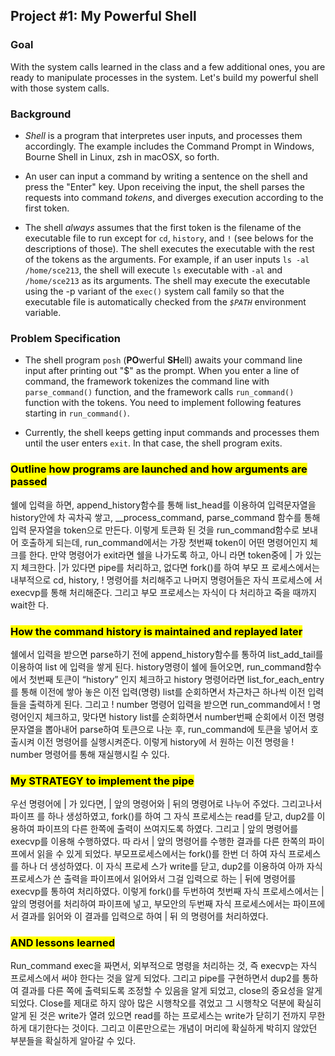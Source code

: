 ## Project #1: My Powerful Shell

### Goal
With the system calls learned in the class and a few additional ones, you are ready to manipulate processes in the system.
Let's build my powerful shell with those system calls.


### Background
- *Shell* is a program that interpretes user inputs, and processes them accordingly. The example includes the Command Prompt in Windows, Bourne Shell in Linux, zsh in macOSX, so forth.

- An user can input a command by writing a sentence on the shell and press the "Enter" key. Upon receiving the input, the shell parses the requests into command *tokens*, and diverges execution according to the first token.

- The shell *always* assumes that the first token is the filename of the executable file to run except for `cd`, `history`, and `!` (see belows for the descriptions of those). The shell executes the executable with the rest of the tokens as the arguments. For example, if an user inputs `ls -al /home/sce213`, the shell will execute `ls` executable with `-al` and `/home/sce213` as its arguments. The shell may execute the executable using the -p variant of the `exec()` system call family so that the executable file is automatically checked from the *`$PATH`* environment variable.


### Problem Specification
- The shell program `posh` (**PO**werful **SH**ell) awaits your command line input after printing out "$" as the prompt. When you enter a line of command, the framework tokenizes the command line with `parse_command()` function, and the framework calls `run_command()` function with the tokens. You need to implement following features starting in `run_command()`.

- Currently, the shell keeps getting input commands and processes them until the user enters `exit`. In that case, the shell program exits.


### <mark>Outline how programs are launched and how arguments are passed</mark>  

쉘에 입력을 하면, append_history함수를 통해 list_head를 이용하여 입력문자열을 history안에 차
곡차곡 쌓고, __process_command, parse_command 함수를 통해 입력 문자열을 token으로 만든다.
이렇게 토큰화 된 것을 run_command함수로 보내어 호출하게 되는데, run_command에서는 가장
첫번째 token이 어떤 명령어인지 체크를 한다. 만약 명령어가 exit라면 쉘을 나가도록 하고, 아니
라면 token중에 | 가 있는지 체크한다. |가 있다면 pipe를 처리하고, 없다면 fork()를 하여 부모 프
로세스에서는 내부적으로 cd, history, ! 명령어를 처리해주고 나머지 명령어들은 자식 프로세스에
서 execvp를 통해 처리해준다. 그리고 부모 프로세스는 자식이 다 처리하고 죽을 때까지 wait한
다.  
	
### <mark>How the command history is maintained and replayed later</mark>  

쉘에서 입력을 받으면 parse하기 전에 append_history함수를 통하여 list_add_tail를 이용하여 list
에 입력을 쌓게 된다. history명령이 쉘에 들어오면, run_command함수에서 첫번째 토큰이 “history”
인지 체크하고 history 명령어라면 list_for_each_entry를 통해 이전에 쌓아 놓은 이전 입력(명령) 
list를 순회하면서 차근차근 하나씩 이전 입력들을 출력하게 된다.
그리고 ! number 명령어 입력을 받으면 run_command에서 ! 명령어인지 체크하고, 맞다면
history list를 순회하면서 number번째 순회에서 이전 명령문자열을 뽑아내어 parse하여 토큰으로
나눈 후, run_command에 토큰을 넣어서 호출시켜 이전 명령어를 실행시켜준다. 이렇게 history에
서 원하는 이전 명령을 ! number 명령어를 통해 재실행시킬 수 있다.  

### <mark>My STRATEGY to implement the pipe</mark>  

우선 명령어에 | 가 있다면, | 앞의 명령어와 | 뒤의 명령어로 나누어 주었다. 그리고나서 파이프
를 하나 생성하였고, fork()를 하여 그 자식 프로세스는 read를 닫고, dup2를 이용하여 파이프의
다른 한쪽에 출력이 쓰여지도록 하였다. 그리고 | 앞의 명령어를 execvp를 이용해 수행하였다. 따
라서 | 앞의 명령어를 수행한 결과를 다른 한쪽의 파이프에서 읽을 수 있게 되었다.
부모프로세스에서는 fork()를 한번 더 하여 자식 프로세스를 하나 더 생성하였다. 이 자식 프로세
스가 write를 닫고, dup2를 이용하여 아까 자식 프로세스가 쓴 출력을 파이프에서 읽어와서 그걸
입력으로 하는 | 뒤에 명령어를 execvp를 통하여 처리하였다.
이렇게 fork()를 두번하여 첫번째 자식 프로세스에서는 | 앞의 명령어를 처리하여 파이프에 넣고,
부모안의 두번째 자식 프로세스에서는 파이프에서 결과를 읽어와 이 결과를 입력으로 하여 | 뒤
의 명령어를 처리하였다.  

### <mark>AND lessons learned</mark>  

Run_command exec을 짜면서, 외부적으로 명령을 처리하는 것, 즉 execvp는 자식 프로세스에서
써야 한다는 것을 알게 되었다.
그리고 pipe를 구현하면서 dup2를 통하여 결과를 다른 쪽에 출력되도록 조정할 수 있음을 알게
되었고, close의 중요성을 알게 되었다.
Close를 제대로 하지 않아 많은 시행착오를 겪었고 그 시행착오 덕분에 확실히 알게 된 것은
write가 열려 있으면 read를 하는 프로세스는 write가 닫히기 전까지 무한하게 대기한다는 것이다.
그리고 이론만으로는 개념이 머리에 확실하게 박히지 않았던 부분들을 확실하게 알아갈 수 있다.  


